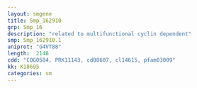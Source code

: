 ```yaml
---
layout: smgene
title: Smp_162910
grp: Smp_16
description: "related to multifunctional cyclin dependent"
smp: Smp_162910.1
uniprot: "G4VT88"
length:  2148
cdd: "COG0584, PRK11143, cd08607, cl14615, pfam03009"
kk: K18695
categories: sm
---
```

